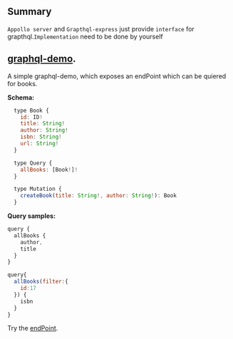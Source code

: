 ## Summary

`Appollo server` and `Grapthql-express` just provide `interface` for grapthql.`Implementation` need to be done by yourself

## [graphql-demo](https://github.com/hemanth/graphql-demo).

A simple graphql-demo, which exposes an endPoint which can be quiered for books.

__Schema:__

```js
  type Book {
    id: ID!
    title: String!
    author: String!
    isbn: String!
    url: String!
  }

  type Query {
    allBooks: [Book!]!
  }

  type Mutation {
    createBook(title: String!, author: String!): Book
  }
```

__Query samples:__

```js
query {
  allBooks {
    author,
    title
  }
}
```

```js
query{
  allBooks(filter:{
    id:17
  }) {
    isbn
  }
}
```

Try the [endPoint](https://graphql-demo.now.sh/graphiql).

